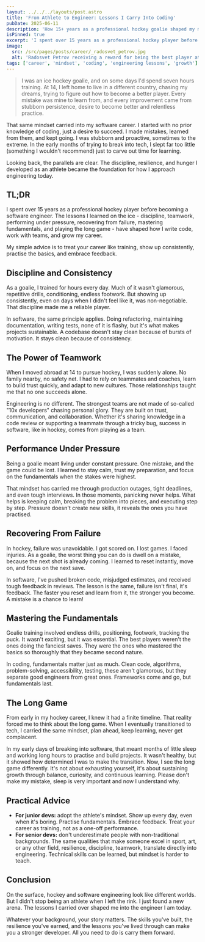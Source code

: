 ```yaml
---
layout: ../../../layouts/post.astro
title: 'From Athlete to Engineer: Lessons I Carry Into Coding'
pubDate: 2025-06-11
description: 'How 15+ years as a professional hockey goalie shaped my mindset as a software engineer, from discipline and teamwork to resilience and long-term growth.'
isPinned: true
excerpt: 'I spent over 15 years as a professional hockey player before becoming a software engineer. The lessons I carried from the ice to the codebase continue to shape how I write code, work with teams, and grow my career.'
image:
  src: /src/pages/posts/career/_radosvet_petrov.jpg
  alt: 'Radosvet Petrov receiving a reward for being the best player at a national tournament'
tags: ['career', 'mindset', 'coding', 'engineering lessons', 'growth']
---
```


> I was an ice hockey goalie, and on some days I'd spend seven hours training. At 14, I left home to live in a different country, chasing my dreams, trying to figure out how to become a better player. Every mistake was mine to learn from, and every improvement came from stubborn persistence, desire to become better and relentless practice.

That same mindset carried into my software career. I started with no prior knowledge of coding, just a desire to succeed. I made mistakes, learned from them, and kept going. I was stubborn and proactive, sometimes to the extreme. In the early months of trying to break into tech, I slept far too little (something I wouldn't recommend) just to carve out time for learning.

Looking back, the parallels are clear. The discipline, resilience, and hunger I developed as an athlete became the foundation for how I approach engineering today.

## TL;DR

I spent over 15 years as a professional hockey player before becoming a software engineer. The lessons I learned on the ice - discipline, teamwork, performing under pressure, recovering from failure, mastering fundamentals, and playing the long game - have shaped how I write code, work with teams, and grow my career.

My simple advice is to treat your career like training, show up consistently, practise the basics, and embrace feedback.

## Discipline and Consistency

As a goalie, I trained for hours every day. Much of it wasn't glamorous, repetitive drills, conditioning, endless footwork. But showing up consistently, even on days when I didn't feel like it, was non-negotiable. That discipline made me a reliable player.

In software, the same principle applies. Doing refactoring, maintaining documentation, writing tests, none of it is flashy, but it's what makes projects sustainable. A codebase doesn't stay clean because of bursts of motivation. It stays clean because of consistency.

## The Power of Teamwork

When I moved abroad at 14 to pursue hockey, I was suddenly alone. No family nearby, no safety net. I had to rely on teammates and coaches, learn to build trust quickly, and adapt to new cultures. Those relationships taught me that no one succeeds alone.

Engineering is no different. The strongest teams are not made of so-called "10x developers" chasing personal glory. They are built on trust, communication, and collaboration. Whether it's sharing knowledge in a code review or supporting a teammate through a tricky bug, success in software, like in hockey, comes from playing as a team.

## Performance Under Pressure

Being a goalie meant living under constant pressure. One mistake, and the game could be lost. I learned to stay calm, trust my preparation, and focus on the fundamentals when the stakes were highest.

That mindset has carried me through production outages, tight deadlines, and even tough interviews. In those moments, panicking never helps. What helps is keeping calm, breaking the problem into pieces, and executing step by step. Pressure doesn't create new skills, it reveals the ones you have practised.

## Recovering From Failure

In hockey, failure was unavoidable. I got scored on. I lost games. I faced injuries. As a goalie, the worst thing you can do is dwell on a mistake, because the next shot is already coming. I learned to reset instantly, move on, and focus on the next save.

In software, I've pushed broken code, misjudged estimates, and received tough feedback in reviews. The lesson is the same, failure isn't final, it's feedback. The faster you reset and learn from it, the stronger you become. A mistake is a chance to learn!

## Mastering the Fundamentals

Goalie training involved endless drills, positioning, footwork, tracking the puck. It wasn't exciting, but it was essential. The best players weren't the ones doing the fanciest saves. They were the ones who mastered the basics so thoroughly that they became second nature.

In coding, fundamentals matter just as much. Clean code, algorithms, problem-solving, accessibility, testing, these aren't glamorous, but they separate good engineers from great ones. Frameworks come and go, but fundamentals last.

## The Long Game

From early in my hockey career, I knew it had a finite timeline. That reality forced me to think about the long game. When I eventually transitioned to tech, I carried the same mindset, plan ahead, keep learning, never get complacent.

In my early days of breaking into software, that meant months of little sleep and working long hours to practise and build projects. It wasn't healthy, but it showed how determined I was to make the transition. Now, I see the long game differently. It's not about exhausting yourself, it's about sustaining growth through balance, curiosity, and continuous learning. Please don't make my mistake, sleep is very important and now I understand why.

## Practical Advice

- **For junior devs:** adopt the athlete's mindset. Show up every day, even when it's boring. Practise fundamentals. Embrace feedback. Treat your career as training, not as a one-off performance.
- **For senior devs:** don't underestimate people with non-traditional backgrounds. The same qualities that make someone excel in sport, art, or any other field, resilience, discipline, teamwork, translate directly into engineering. Technical skills can be learned, but mindset is harder to teach.

## Conclusion

On the surface, hockey and software engineering look like different worlds. But I didn't stop being an athlete when I left the rink. I just found a new arena. The lessons I carried over shaped me into the engineer I am today.

Whatever your background, your story matters. The skills you've built, the resilience you've earned, and the lessons you've lived through can make you a stronger developer. All you need to do is carry them forward.
